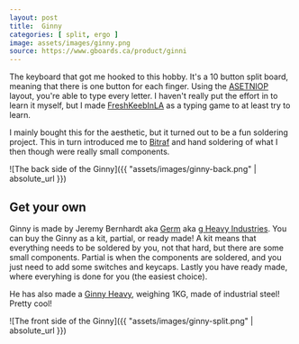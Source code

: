 ```yaml
---
layout: post
title:  Ginny
categories: [ split, ergo ]
image: assets/images/ginny.png
source: https://www.gboards.ca/product/ginni
---
```


The keyboard that got me hooked to this hobby. It's a 10 button split board, meaning that there is one button for each
finger. Using the [ASETNIOP](http://asetniop.com/) layout, you're able to type every letter. I haven't really put the
effort in to learn it myself, but I made [FreshKeebInLA](https://github.com/Kyrremann/FreshKeebInLA) as a typing game
to at least try to learn.

I mainly bought this for the aesthetic, but it turned out to be a fun soldering project. This in turn introduced me to
[Bitraf](https://bitraf.no/) and hand soldering of what I then though were really small components.

![The back side of the Ginny]({{ "assets/images/ginny-back.png" | absolute_url }})

## Get your own

Ginny is made by Jeremy Bernhardt aka [Germ](https://twitter.com/gHeavyIndustry) aka
[g Heavy Industries](https://www.gboards.ca/). You can buy the Ginny as a kit, partial, or ready made! A kit means that
everything needs to be soldered by you, not that hard, but there are some small components. Partial is when the
components are soldered, and you just need to add some switches and keycaps. Lastly you have ready made, where everyhing is
done for you (the easiest choice).

He has also made a [Ginny Heavy](https://www.gboards.ca/product/ginny-heavy), weighing 1KG, made of industrial steel! Pretty cool!

![The front side of the Ginny]({{ "assets/images/ginny-split.png" | absolute_url }})
